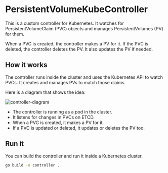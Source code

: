 # PersistentVolumeKubeController

This is a custom controller for Kubernetes. It watches for PersistentVolumeClaim (PVC) objects and manages PersistentVolumes (PV) for them.

When a PVC is created, the controller makes a PV for it. If the PVC is deleted, the controller deletes the PV. It also updates the PV if needed.

## How it works

The controller runs inside the cluster and uses the Kubernetes API to watch PVCs. It creates and manages PVs to match those claims.

Here is a diagram that shows the idea:

![controller-diagram](https://raw.githubusercontent.com/andresdossantosd/PersistentVolumeKubeController/main/controller-diagram.png)

- The controller is running as a pod in the cluster.
- It listens for changes in PVCs on ETCD.
- When a PVC is created, it makes a PV for it.
- If a PVC is updated or deleted, it updates or deletes the PV too.

## Run it

You can build the controller and run it inside a Kubernetes cluster.

```bash
go build -o controller .
```
